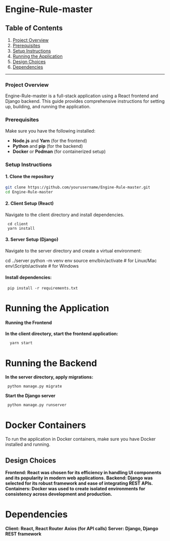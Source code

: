# Engine-Rule-master

## Table of Contents
1. [Project Overview](#project-overview)
2. [Prerequisites](#prerequisites)
3. [Setup Instructions](#setup-instructions)
4. [Running the Application](#running-the-application)
5. [Design Choices](#design-choices)
6. [Dependencies](#dependencies)

---

### Project Overview
Engine-Rule-master is a full-stack application using a React frontend and Django backend. This guide provides comprehensive instructions for setting up, building, and running the application.

### Prerequisites
Make sure you have the following installed:
- **Node.js** and **Yarn** (for the frontend)
- **Python** and **pip** (for the backend)
- **Docker** or **Podman** (for containerized setup)

### Setup Instructions

#### 1. Clone the repository
   ```bash
   git clone https://github.com/yourusername/Engine-Rule-master.git
   cd Engine-Rule-master
   ```

#### 2. Client Setup (React)
Navigate to the client directory and install dependencies. 

     cd client 
     yarn install 
   

#### 3. Server Setup (Django)
Navigate to the server directory and create a virtual environment:
  
   cd ../server
   python -m venv env
   source env/bin/activate  # for Linux/Mac
   env\Scripts\activate     # for Windows
  

#### Install dependencies:
    
     pip install -r requirements.txt
   
# Running the Application
#### Running the Frontend
**In the client directory, start the frontend application:**

      yarn start
  

# Running the Backend
**In the server directory, apply migrations:**

     python manage.py migrate

**Start the Django server**
    
     python manage.py runserver


# Docker Containers
To run the application in Docker containers, make sure you have Docker installed and running.

## Design Choices
**Frontend: React was chosen for its efficiency in handling UI components and its popularity in modern web applications.**
**Backend: Django was selected for its robust framework and ease of integrating REST APIs.**
**Containers: Docker was used to create isolated environments for consistency across development and production.**

# Dependencies
**Client:**
   **React, React Router**
   **Axios (for API calls)**
**Server:**
   **Django, Django REST framework**

